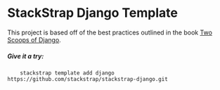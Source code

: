 StackStrap Django Template
==========================

This project is based off of the best practices outlined in the book [Two
Scoops of Django].

##### Give it a try:

```
    stackstrap template add django https://github.com/stackstrap/stackstrap-django.git
```

[Two Scoops of Django]: https://django.2scoops.org/

